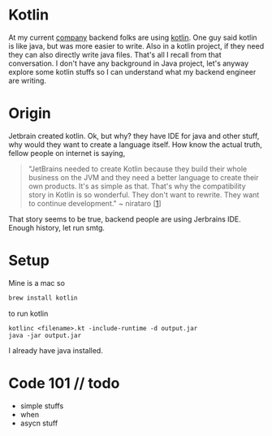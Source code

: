 # Kotlin

At my current [company](https://www.crunchbase.com/organization/udaan) backend folks are using [kotlin](https://kotlinlang.org/). One guy said  kotlin is like java, but was more easier to write. Also in a kotlin project, if they need they can also directly write java files. That's all I recall from that conversation. I don't have any background in Java project, let's anyway explore some kotlin stuffs so I can understand what my backend engineer are writing.

# Origin
Jetbrain created kotlin. Ok, but why? they have IDE for java and other stuff, why would they want to create a language itself. How know the actual truth, fellow people on internet is saying,
> "JetBrains needed to create Kotlin because they build their whole business on the JVM and they need a better language to create their own products. It's as simple as that. That's why the compatibility story in Kotlin is so wonderful. They don't want to rewrite. They want to continue development." ~ nirataro [[1]]

That story seems to be true, backend people are using Jerbrains IDE. Enough history, let run smtg.

# Setup
Mine is a mac so
```sh
brew install kotlin
```
to run kotlin
```
kotlinc <filename>.kt -include-runtime -d output.jar
java -jar output.jar
```
I already have java installed.

# Code 101 // todo
- simple stuffs
- when
- asycn stuff

[1]:https://www.reddit.com/r/programming/comments/7kmquq/comment/drfr6dp


